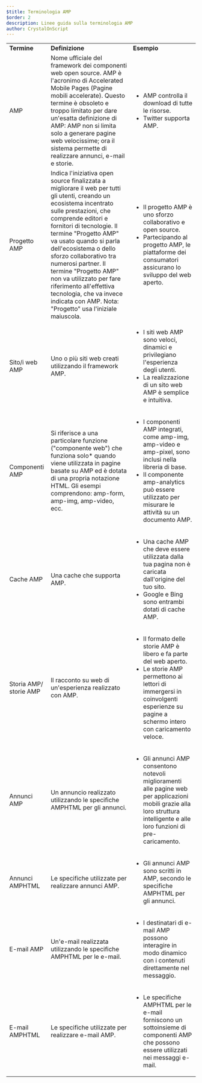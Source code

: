 ```yaml
---
$title: Terminologia AMP
$order: 2
description: Linee guida sulla terminologia AMP
author: CrystalOnScript
---
```


<table>
  <tr>
   <td>
<strong>Termine</strong>
   </td>
   <td>
<strong>Definizione</strong>
   </td>
   <td>
<strong>Esempio</strong>
   </td>
  </tr>
  <tr>
   <td>AMP</td>
   <td>Nome ufficiale del framework dei componenti web open source. AMP è l'acronimo di Accelerated Mobile Pages (Pagine mobili accelerate). Questo termine è obsoleto e troppo limitato per dare un'esatta definizione di AMP: AMP non si limita solo a generare pagine web velocissime; ora il sistema permette di realizzare annunci, e-mail e storie.</td>
   <td>
<ul>
      <li>AMP controlla il download di tutte le risorse.</li>
<li>Twitter supporta AMP.</li>
      </ul>
   </td>
  </tr>
  <tr>
   <td>Progetto AMP</td>
   <td>Indica l'iniziativa open source finalizzata a migliorare il web per tutti gli utenti, creando un ecosistema incentrato sulle prestazioni, che comprende editori e fornitori di tecnologie. Il termine  "Progetto AMP" va usato quando si parla dell'ecosistema o dello sforzo collaborativo tra numerosi partner. Il termine "Progetto AMP" non va utilizzato per fare riferimento all'effettiva tecnologia, che va invece indicata con AMP. Nota: "Progetto" usa l'iniziale maiuscola.</td>
   <td>
<ul>
      <li>Il progetto AMP è uno sforzo collaborativo e open source.</li>
<li>Partecipando al progetto AMP, le piattaforme dei consumatori assicurano lo sviluppo del web aperto.</li>
</ul>
   </td>
  </tr>
  <tr>
   <td>Sito/i web AMP</td>
   <td>Uno o più siti web creati utilizzando il framework AMP.</td>
   <td>
<ul>
      <li>I siti web AMP sono veloci, dinamici e privilegiano l'esperienza degli utenti.</li>
<li>La realizzazione di un sito web AMP è semplice e intuitiva.</li>
</ul>
   </td>
  </tr>
  <tr>
   <td>Componenti AMP</td>
   <td>Si riferisce a una particolare funzione ("componente web") che funziona solo* quando viene utilizzata in pagine basate su AMP ed è dotata di una propria notazione HTML. Gli esempi comprendono: amp-form, amp-img, amp-video, ecc.</td>
   <td>
<ul>
      <li>I componenti AMP integrati, come amp-img, amp-video e amp-pixel, sono inclusi nella libreria di base.</li>
<li>Il componente amp-analytics può essere utilizzato per misurare le attività su un documento AMP.</li>
</ul>
   </td>
  </tr>
  <tr>
   <td>Cache AMP</td>
   <td>Una cache che supporta AMP.</td>
   <td>
<ul>
      <li>Una cache AMP che deve essere utilizzata dalla tua pagina non è caricata dall'origine del tuo sito.</li>
<li>Google e Bing sono entrambi dotati di cache AMP.</li>
</ul>
   </td>
  </tr>
  <tr>
   <td>Storia AMP/ storie AMP</td>
   <td>Il racconto su web di un'esperienza realizzato con AMP.</td>
   <td>
<ul>
      <li>Il formato delle storie AMP è libero e fa parte del web aperto.</li>
<li>Le storie AMP permettono ai lettori di immergersi in coinvolgenti esperienze su pagine a schermo intero con caricamento veloce.</li>
</ul>
   </td>
  </tr>
  <tr>
   <td>Annunci AMP</td>
   <td>Un annuncio realizzato utilizzando le specifiche AMPHTML per gli annunci.</td>
   <td>
<ul>
      <li>Gli annunci AMP consentono notevoli miglioramenti alle pagine web per applicazioni mobili grazie alla loro struttura intelligente e alle loro funzioni di pre-caricamento.</li>
</ul>
   </td>
  </tr>
  <tr>
   <td>Annunci AMPHTML</td>
   <td>Le specifiche utilizzate per realizzare annunci AMP.</td>
   <td>
<ul>
      <li>Gli annunci AMP sono scritti in AMP, secondo le specifiche AMPHTML per gli annunci.</li>
</ul>
   </td>
  </tr>
  <tr>
   <td>E-mail AMP</td>
   <td>Un'e-mail realizzata utilizzando le specifiche AMPHTML per le e-mail.</td>
   <td>
<ul>
      <li>I destinatari di e-mail AMP possono interagire in modo dinamico con i contenuti direttamente nel messaggio.</li>
</ul>
   </td>
  </tr>
  <tr>
   <td>E-mail AMPHTML</td>
   <td>Le specifiche utilizzate per realizzare e-mail AMP.</td>
   <td>
<ul>
      <li>Le specifiche AMPHTML per le e-mail forniscono un sottoinsieme di componenti AMP che possono essere utilizzati nei messaggi e-mail.</li>
</ul>
   </td>
  </tr>
</table>

